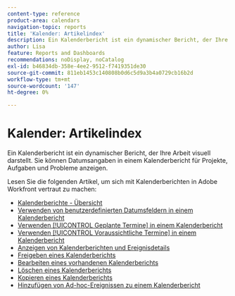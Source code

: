 ```yaml
---
content-type: reference
product-area: calendars
navigation-topic: reports
title: 'Kalender: Artikelindex'
description: Ein Kalenderbericht ist ein dynamischer Bericht, der Ihre Arbeit visuell darstellt. Sie können Datumsangaben in einem Kalenderbericht für Projekte, Aufgaben und Probleme anzeigen. Lesen Sie diese Artikel, um sich mit Kalenderberichten in Adobe Workfront vertraut zu machen.
author: Lisa
feature: Reports and Dashboards
recommendations: noDisplay, noCatalog
exl-id: b46834db-358e-4ee2-9512-f7419351de30
source-git-commit: 811eb1453c140808b0d6c5d9a3b4a0729cb16b2d
workflow-type: tm+mt
source-wordcount: '147'
ht-degree: 0%

---
```


# Kalender: Artikelindex

<!--Audited: 01/2024-->

Ein Kalenderbericht ist ein dynamischer Bericht, der Ihre Arbeit visuell darstellt. Sie können Datumsangaben in einem Kalenderbericht für Projekte, Aufgaben und Probleme anzeigen.

Lesen Sie die folgenden Artikel, um sich mit Kalenderberichten in Adobe Workfront vertraut zu machen:

* [Kalenderberichte - Übersicht](../../../reports-and-dashboards/reports/calendars/calendar-reports-overview.md)
* [Verwenden von benutzerdefinierten Datumsfeldern in einem Kalenderbericht](../../../reports-and-dashboards/reports/calendars/use-custom-dates.md)
* [Verwenden [!UICONTROL Geplante Termine] in einem Kalenderbericht](../../../reports-and-dashboards/reports/calendars/use-planned-dates.md)
* [Verwenden [!UICONTROL Voraussichtliche Termine] in einem Kalenderbericht](../../../reports-and-dashboards/reports/calendars/use-projected-dates.md)
* [Anzeigen von Kalenderberichten und Ereignisdetails](../../../reports-and-dashboards/reports/calendars/view-calendar-reports-and-event-details.md)
* [Freigeben eines Kalenderberichts](../../../reports-and-dashboards/reports/calendars/share-a-calendar-report.md)
* [Bearbeiten eines vorhandenen Kalenderberichts](../../../reports-and-dashboards/reports/calendars/edit-an-existing-calendar-report.md)
* [Löschen eines Kalenderberichts](../../../reports-and-dashboards/reports/calendars/delete-a-calendar-report.md)
* [Kopieren eines Kalenderberichts](../../../reports-and-dashboards/reports/calendars/copy-a-calendar-report.md)
* [Hinzufügen von Ad-hoc-Ereignissen zu einem Kalenderbericht](../../../reports-and-dashboards/reports/calendars/add-ad-hoc-events.md)
